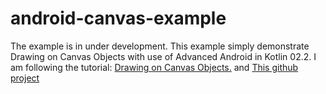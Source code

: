 # android-canvas-example
The example is in under development.
This example simply demonstrate Drawing on Canvas Objects with use of Advanced Android in Kotlin 02.2.
I am following the tutorial: [Drawing on Canvas Objects.](https://developer.android.com/codelabs/advanced-android-kotlin-training-canvas#0) and [This github project](https://github.com/googlecodelabs/android-kotlin-drawing-canvas) 
